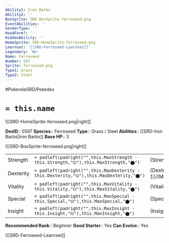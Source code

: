 ```yaml
---
Ability1: Iron Barbs
Ability2: ''
BoxSprite: SRD-BoxSprite-ferroseed.png
EventAbilities: ''
GenderType: ''
HasAForm?: ''
HiddenAbility: ''
HomeSprite: SRD-HomeSprite-ferroseed.png
Learnset: '[[SRD-Ferroseed-Learnset]]'
Legendary: 'No'
Name: Ferroseed
Number: 597
Sprite: ferroseed.png
Type1: Grass
Type2: Steel
---
```


#PokeroleSRD/Pokedex

# `= this.name`

![[SRD-HomeSprite-ferroseed.png|right]]

**DexID**:: 0597
**Species**:: Ferroseed
**Type**:: Grass / Steel
**Abilities**:: [[SRD-Iron Barbs|Iron Barbs]]
**Base HP**:: 3

![[SRD-BoxSprite-ferroseed.png|right]]

|           |                                                                                        |                                          |
| --------- | -------------------------------------------------------------------------------------- | ---------------------------------------- |
| Strength  | `= padleft(padright("",this.MaxStrength - this.Strength,"⭘"),this.MaxStrength,"⬤")`    | (Strength::2)/(MaxStrength::4)   |
| Dexterity | `= padleft(padright("",this.MaxDexterity - this.Dexterity,"⭘"),this.MaxDexterity,"⬤")` | (Dexterity:: 1)/(MaxDexterity::2) |
| Vitality  | `= padleft(padright("",this.MaxVitality - this.Vitality,"⭘"),this.MaxVitality,"⬤")`    | (Vitality::2)/(MaxVitality::5)   |
| Special   | `= padleft(padright("",this.MaxSpecial - this.Special,"⭘"),this.MaxSpecial,"⬤")`       | (Special::1)/(MaxSpecial::3)     |
| Insight   | `= padleft(padright("",this.MaxInsight - this.Insight,"⭘"),this.MaxInsight,"⬤")`       | (Insight::2)/(MaxInsight::5)     |

**Recommended Rank**:: Beginner
**Good Starter**:: Yes
**Can Evolve**:: Yes

![[SRD-Ferroseed-Learnset]]